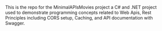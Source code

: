 This is the repo for the MinimalAPIsMovies project a C# and .NET project used to demonstrate programming concepts related to Web Apis, Rest Principles including CORS setup, Caching, and API documentation with Swagger.